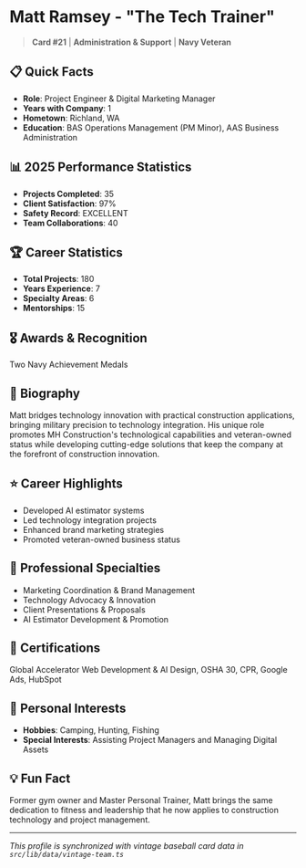 # Matt Ramsey - "The Tech Trainer"

> **Card #21** | **Administration & Support** | **Navy Veteran**

## 📋 Quick Facts

- **Role**: Project Engineer & Digital Marketing Manager
- **Years with Company**: 1
- **Hometown**: Richland, WA
- **Education**: BAS Operations Management (PM Minor), AAS Business Administration

## 📊 2025 Performance Statistics

- **Projects Completed**: 35
- **Client Satisfaction**: 97%
- **Safety Record**: EXCELLENT
- **Team Collaborations**: 40

## 🏆 Career Statistics

- **Total Projects**: 180
- **Years Experience**: 7
- **Specialty Areas**: 6
- **Mentorships**: 15

## 🎖️ Awards & Recognition

Two Navy Achievement Medals

## 👤 Biography

Matt bridges technology innovation with practical construction applications, bringing military
precision to technology integration. His unique role promotes MH Construction's technological
capabilities and veteran-owned status while developing cutting-edge solutions that keep the company
at the forefront of construction innovation.

## ⭐ Career Highlights

- Developed AI estimator systems
- Led technology integration projects
- Enhanced brand marketing strategies
- Promoted veteran-owned business status

## 🔧 Professional Specialties

- Marketing Coordination & Brand Management
- Technology Advocacy & Innovation
- Client Presentations & Proposals
- AI Estimator Development & Promotion

## 📜 Certifications

Global Accelerator Web Development & AI Design, OSHA 30, CPR, Google Ads, HubSpot

## 🎯 Personal Interests

- **Hobbies**: Camping, Hunting, Fishing
- **Special Interests**: Assisting Project Managers and Managing Digital Assets

## 💡 Fun Fact

Former gym owner and Master Personal Trainer, Matt brings the same dedication to fitness and
leadership that he now applies to construction technology and project management.

---

*This profile is synchronized with vintage baseball card data in `src/lib/data/vintage-team.ts`*
